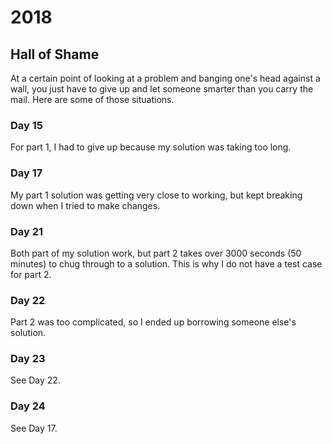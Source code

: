 # 2018 
## Hall of Shame
At a certain point of looking at a problem and banging one's head against a wall, you just have to give up and let someone smarter than you carry the mail.
Here are some of those situations.
### Day 15
For part 1, I had to give up because my solution was taking too long.
### Day 17
My part 1 solution was getting very close to working, but kept breaking down when I tried to make changes.
### Day 21
Both part of my solution work, but part 2 takes over 3000 seconds (50 minutes) to chug through to a solution. 
This is why I do not have a test case for part 2.
### Day 22
Part 2 was too complicated, so I ended up borrowing someone else's solution.
### Day 23
See Day 22.
### Day 24
See Day 17.
